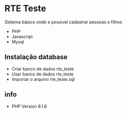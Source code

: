 # RTE Teste

Sistema básico onde e possivel cadastrar pessoas e filhos

- PHP
- Javascript
- Mysql

## Instalação database

- Criar banco de dados rte_teste
- Usar banco de dados rte_teste
- Importar o arquivo rte_teste.sql

## info

- PHP Version 8.1.6
